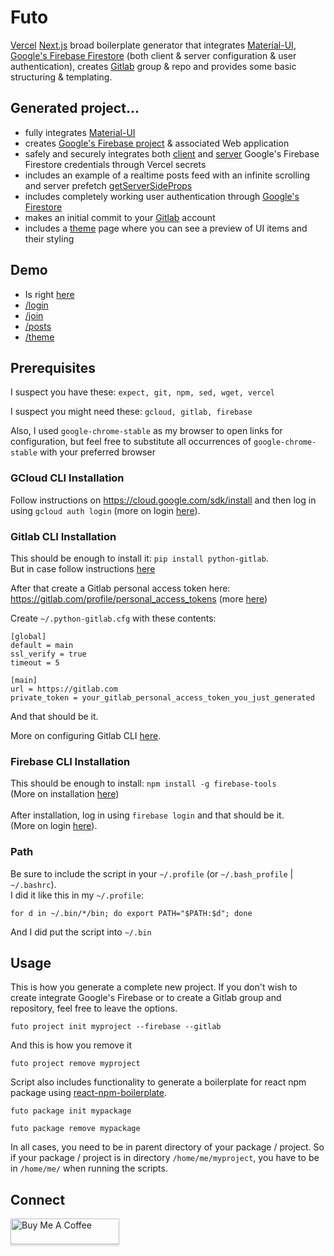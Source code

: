 # Futo

[Vercel](https://github.com/vercel/vercel) [Next.js](https://github.com/vercel/next.js/) broad boilerplate generator that integrates [Material-UI](https://github.com/mui-org/material-ui), [Google's Firebase Firestore](https://firebase.google.com) (both client & server configuration & user authentication), creates [Gitlab](https://gitlab.com) group & repo and provides some basic structuring & templating.

## Generated project...

- fully integrates [Material-UI](https://github.com/mui-org/material-ui/tree/master/examples/nextjs)
- creates [Google's Firebase project](https://firebase.google.com/) & associated Web application
- safely and securely integrates both [client](https://firebase.google.com/docs/firestore/quickstart) and [server](https://firebase.google.com/docs/admin/setup) Google's Firebase Firestore credentials through Vercel secrets
- includes an example of a realtime posts feed with an infinite scrolling and server prefetch [getServerSideProps](https://nextjs.org/docs/basic-features/data-fetching)
- includes completely working user authentication through [Google's Firestore](https://firebase.google.com)
- makes an initial commit to your [Gitlab](https://gitlab.com) account
- includes a [theme](https://test-omega-mocha.vercel.app/theme.js) page where you can see a preview of UI items and their styling

## Demo

- Is right [here](https://test-omega-mocha.vercel.app/)
- [/login](https://test-omega-mocha.vercel.app/login)
- [/join](https://test-omega-mocha.vercel.app/join)
- [/posts](https://test-omega-mocha.vercel.app/posts)
- [/theme](https://test-omega-mocha.vercel.app/theme)

## Prerequisites

I suspect you have these: `expect, git, npm, sed, wget, vercel`  

I suspect you might need these: `gcloud, gitlab, firebase`  

Also, I used `google-chrome-stable` as my browser to open links for configuration, but feel free to substitute all occurrences of `google-chrome-stable` with your preferred browser

### GCloud CLI Installation

Follow instructions on https://cloud.google.com/sdk/install and then log in using `gcloud auth login` (more on login [here](https://cloud.google.com/sdk/gcloud/reference/auth/login)).

### Gitlab CLI Installation

This should be enough to install it: `pip install python-gitlab`.  
But in case follow instructions [here](https://python-gitlab.readthedocs.io/en/stable/install.html)  

After that create a Gitlab personal access token here: https://gitlab.com/profile/personal_access_tokens (more [here](https://docs.gitlab.com/ee/user/profile/personal_access_tokens.html))  

Create `~/.python-gitlab.cfg` with these contents:

```
[global]
default = main
ssl_verify = true
timeout = 5

[main]
url = https://gitlab.com
private_token = your_gitlab_personal_access_token_you_just_generated
```

And that should be it.  

More on configuring Gitlab CLI [here](https://python-gitlab.readthedocs.io/en/stable/cli.html#configuration).

### Firebase CLI Installation

This should be enough to install: `npm install -g firebase-tools`\
(More on installation [here](https://firebase.google.com/docs/cli#windows-npm))\
\
After installation, log in using `firebase login` and that should be it.\
(More on login [here](https://firebase.google.com/docs/cli#sign-in-and-test-cli)).

### Path

Be sure to include the script in your `~/.profile` (or `~/.bash_profile` | `~/.bashrc`).\
I did it like this in my `~/.profile`:

```
for d in ~/.bin/*/bin; do export PATH="$PATH:$d"; done
```

And I did put the script into `~/.bin`

## Usage

This is how you generate a complete new project. If you don't wish to create integrate Google's Firebase or to create a Gitlab group and repository, feel free to leave the options.

```
futo project init myproject --firebase --gitlab
```

And this is how you remove it

```
futo project remove myproject
```

Script also includes functionality to generate a boilerplate for react npm package using [react-npm-boilerplate](https://github.com/optimista/react-npm-boilerplate).

```
futo package init mypackage
```

```
futo package remove mypackage
````

In all cases, you need to be in parent directory of your package / project. So if your package / project is in directory `/home/me/myproject`, you have to be in `/home/me/` when running the scripts.

## Connect

<a href="https://www.buymeacoffee.com/optimista" target="_blank"><img src="https://www.buymeacoffee.com/assets/img/custom_images/orange_img.png" alt="Buy Me A Coffee" style="height: 41px !important;width: 174px !important;box-shadow: 0px 3px 2px 0px rgba(190, 190, 190, 0.5) !important;-webkit-box-shadow: 0px 3px 2px 0px rgba(190, 190, 190, 0.5) !important;" ></a>

